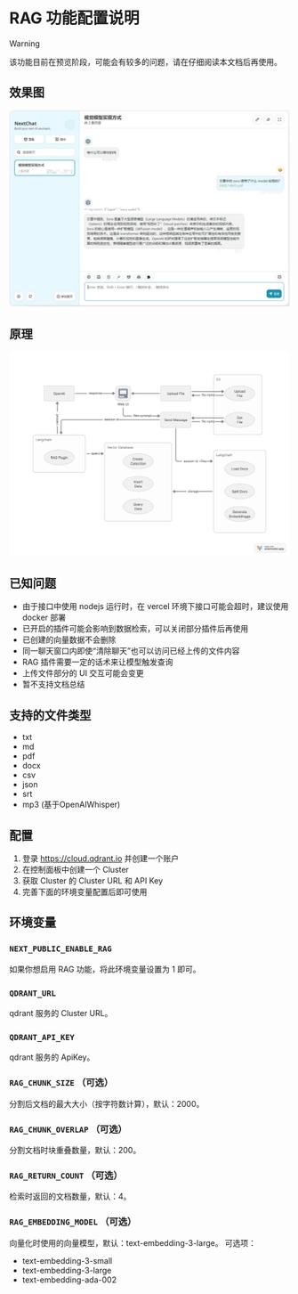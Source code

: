 # RAG 功能配置说明

> [!WARNING]
> 该功能目前在预览阶段，可能会有较多的问题，请在仔细阅读本文档后再使用。

## 效果图

![example](./images/rag-example.jpg)

## 原理

![example](./images/rag.png)

## 已知问题

- 由于接口中使用 nodejs 运行时，在 vercel 环境下接口可能会超时，建议使用 docker 部署
- 已开启的插件可能会影响到数据检索，可以关闭部分插件后再使用
- 已创建的向量数据不会删除
- 同一聊天窗口内即使“清除聊天”也可以访问已经上传的文件内容
- RAG 插件需要一定的话术来让模型触发查询
- 上传文件部分的 UI 交互可能会变更
- 暂不支持文档总结

## 支持的文件类型

- txt
- md
- pdf
- docx
- csv
- json
- srt
- mp3 (基于OpenAIWhisper)

## 配置

1. 登录 https://cloud.qdrant.io 并创建一个账户
2. 在控制面板中创建一个 Cluster
3. 获取 Cluster 的 Cluster URL 和 API Key
4. 完善下面的环境变量配置后即可使用

## 环境变量

### `NEXT_PUBLIC_ENABLE_RAG`

如果你想启用 RAG 功能，将此环境变量设置为 1 即可。

### `QDRANT_URL`

qdrant 服务的 Cluster URL。

### `QDRANT_API_KEY`

qdrant 服务的 ApiKey。

### `RAG_CHUNK_SIZE` （可选）

分割后文档的最大大小（按字符数计算），默认：2000。

### `RAG_CHUNK_OVERLAP` （可选）

分割文档时块重叠数量，默认：200。

### `RAG_RETURN_COUNT` （可选）

检索时返回的文档数量，默认：4。

### `RAG_EMBEDDING_MODEL` （可选）

向量化时使用的向量模型，默认：text-embedding-3-large。
可选项：
- text-embedding-3-small
- text-embedding-3-large
- text-embedding-ada-002